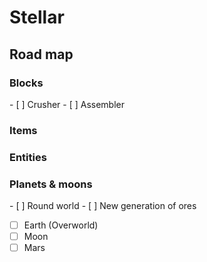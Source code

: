<h1>Stellar</h1>

<h2>Road map</h2>
  <h3>Blocks</h3>
  - [ ] Crusher
  - [ ] Assembler
  
  <h3>Items</h3>
  
  <h3>Entities</h3>
  
  <h3>Planets & moons</h3>
  - [ ] Round world
  - [ ] New generation of ores
  
  - [ ] Earth (Overworld)
  - [ ] Moon
  - [ ] Mars
